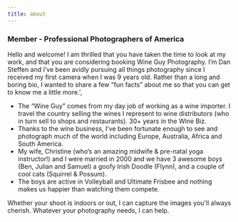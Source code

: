 ```yaml
---
title: about
---
```

### Member - Professional Photographers of America

Hello and welcome! I am thrilled that you have taken the time to look at my work, and that you are considering booking Wine Guy Photography.
I’m Dan Steffen and I’ve been avidly pursuing all things photography since I received my first camera when I was 9 years old. Rather than a long and boring bio, I wanted to share a few “fun facts” about me so that you can get to know me a little more.',
* The “Wine Guy” comes from my day job of working as a wine importer. I travel the country selling the wines I represent to wine distributors (who in turn sell to shops and restaurants). 30+ years in the Wine Biz.
* Thanks to the wine business, I’ve been fortunate enough to see and photograph much of the world including Europe, Australia, Africa and South America.
* My wife, Christine (who’s an amazing midwife & pre-natal yoga instructor!) and I were married in 2000 and we have 3 awesome boys (Ben, Julian and Samuel) a goofy Irish Doodle (Flynn), and a couple of cool cats (Squirrel & Possum).
* The boys are active in Volleyball and Ultimate Frisbee and nothing makes us happier than watching them compete.

Whether your shoot is indoors or out, I can capture the images you'll always cherish. Whatever your photography needs, I can help.